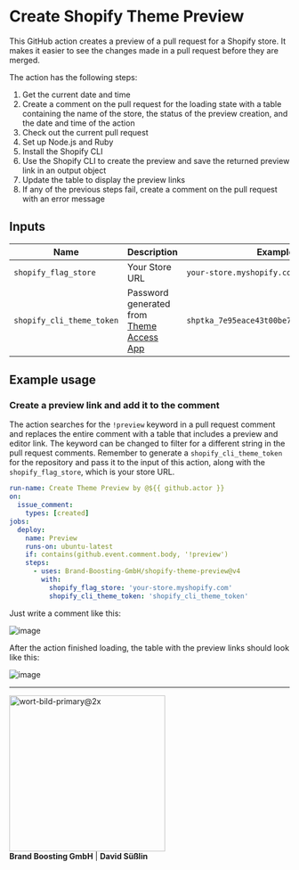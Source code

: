 # Create Shopify Theme Preview

This GitHub action creates a preview of a pull request for a Shopify store. It makes it easier to see the changes made in a pull request before they are merged.

The action has the following steps:

1. Get the current date and time
2. Create a comment on the pull request for the loading state with a table containing the name of the store, the status of the preview creation, and the date and time of the action
3. Check out the current pull request
4. Set up Node.js and Ruby
5. Install the Shopify CLI
6. Use the Shopify CLI to create the preview and save the returned preview link in an output object
7. Update the table to display the preview links
8. If any of the previous steps fail, create a comment on the pull request with an error message


## Inputs
| Name | Description | Example |
| ---- | ----------- | ------- |
| `shopify_flag_store` | Your Store URL | `your-store.myshopify.com` | 
| `shopify_cli_theme_token` | Password generated from [Theme Access App](https://shopify.dev/themes/tools/theme-access) | `shptka_7e95eace43t00be7f9f8612325212805` |


## Example usage

### Create a preview link and add it to the comment
The action searches for the `!preview` keyword in a pull request comment and replaces the entire comment with a table that includes a preview and editor link. The keyword can be changed to filter for a different string in the pull request comments. Remember to generate a `shopify_cli_theme_token` for the repository and pass it to the input of this action, along with the `shopify_flag_store`, which is your store URL.

```yaml
run-name: Create Theme Preview by @${{ github.actor }}
on:
  issue_comment:      
    types: [created]    
jobs:                   
  deploy:
    name: Preview
    runs-on: ubuntu-latest
    if: contains(github.event.comment.body, '!preview')
    steps:
      - uses: Brand-Boosting-GmbH/shopify-theme-preview@v4
        with:
          shopify_flag_store: 'your-store.myshopify.com'
          shopify_cli_theme_token: 'shopify_cli_theme_token'
```
<p>Just write a comment like this:</p>

![image](https://user-images.githubusercontent.com/77160493/206173680-5e960d83-807d-4205-9d25-b962e6a30091.png)

<p>After the action finished loading, the table with the preview links should look like this:</p>

![image](https://user-images.githubusercontent.com/77160493/206173320-c68ae50a-5afa-48d7-bb70-690612cd1d58.png)

---
<div style="display: inline">
  <img width="280" alt="wort-bild-primary@2x" src="https://user-images.githubusercontent.com/77160493/206194969-10dc2ed8-476d-4639-865e-75c9028109a4.png">
  <div>
    <b>Brand Boosting GmbH</b> |
    <b>David Süßlin</b>
  </div>
</div>
